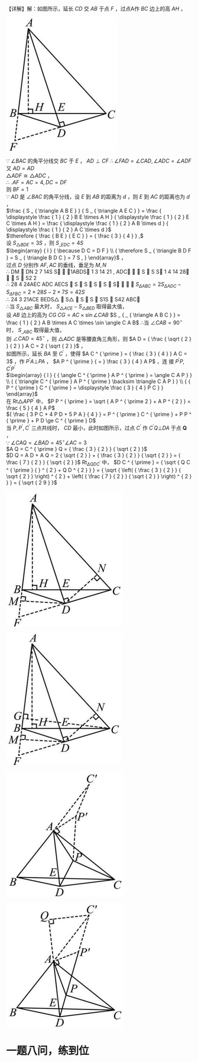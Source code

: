 【详解】解：如图所示，延长 $C D$ 交 $A B$ 于点 $F$ ，过点A作 $B C$ 边上的高 $A H$ ，

![](<../../qs_image_DB/专题2-2_费马点与加权费马点详细总结（解析版）/1f435db1b9fc043d2d8cb19de7fe8f2341d7c5353aa8dc213e0082f2e681722c.jpg>)

∵ $\angle B A C$ 的角平分线交 $B C$ 于 $E$ ， $A D \perp C F$ $\therefore \angle F A D = \angle C A D , \angle A D C = \angle A D F$   
又 $A D = A D$   
$\triangle A D F { \cong } \triangle A D C$ ，  
∴ $. A F = A C = 4 , D C = D F$   
则 $B F = 1$   
∵ $A D$ 是 $\angle B A C$ 的角平分线，设 $E$ 到 $A B$ 的距离为 $d$ ，则 $E$ 到 $A C$ 的距离也为 $d$ ，  
$\frac { S _ { \triangle A B E } } { S _ { \triangle A E C } } = \frac { \displaystyle \frac { 1 } { 2 } B E \times A H } { \displaystyle \frac { 1 } { 2 } E C \times A H } = \frac { \displaystyle \frac { 1 } { 2 } A B \times d } { \displaystyle \frac { 1 } { 2 } A C \times d }$   
$\therefore { \frac { B E } { E C } } = { \frac { 3 } { 4 } } ,$   
设 $S _ { \triangle B D E } = 3 S$ ，则 $S _ { \_ E D C } = 4 S$   
$\begin{array} { l } { \because D C = D F } \\ { \therefore S _ { \triangle B D F } = S _ { \triangle B D C } = 7 S , } \end{array}$ ，  
过点 $D$ 分别作 $A F , A C$ 的垂线，垂足为 $M , N$   
∴ DM  DN 2 7 14S S  ，1ABDS 1 3 14 21 , ADC   S  S S 1 4 14 28   S  S2 2  
∴ 28 4 24AEC ADC AECS  S  S  S  S  S   ， $S _ { \scriptscriptstyle \Delta A B C } = 2 S _ { \scriptscriptstyle \Delta A D C } - S _ { \scriptscriptstyle \Delta F B C } = 2 \times 2 8 S - 2 \times 7 S = 4 2 S$   
∴ 24 3 21ACE BEDS△  S△  S  S  S1S  S42 ABC  
∴当 $S _ { \scriptscriptstyle \triangle A B C }$ 最大时， $S _ { \triangle A C E } - S _ { \triangle B E D }$ 取得最大值，  
设 $A B$ 边上的高为 $C G$ $C G = A C \times \sin \angle C A B$ $S _ { _ { \triangle A B C } } = \frac { 1 } { 2 } A B \times A C \times \sin \angle C A B$ ∴当 $\angle C A B = 9 0 ^ { \circ }$ 时， $S _ { \_ A B C }$ 取得最大值，  
则 $\angle C A D = 4 5 ^ { \circ }$ ，则 $\triangle A D C$ 是等腰直角三角形，则 $A D = { \frac { \sqrt { 2 } } { 2 } } A C = 2 { \sqrt { 2 } }$ ，  
如图所示，延长 $B A$ 至 $C ^ { \prime }$ ，使得 $A C ^ { \prime } = { \frac { 3 } { 4 } } A C = 3$ ，作 $P ^ { \prime } A \bot P A$ ， $A P ^ { \prime } { = } \frac { 3 } { 4 } A P$ ，连 接 $P ^ { \prime } P , C ^ { \prime } P ^ { \prime }$   
$\begin{array} { l } { { \angle C ^ { \prime } A P ^ { \prime } = \angle C A P } } \\ { { \triangle C ^ { \prime } A P ^ { \prime } \backsim \triangle C A P } } \\ { { P ^ { \prime } C ^ { \prime } = \displaystyle \frac { 3 } { 4 } P C } } \end{array}$   
在 $\mathrm { R t } \triangle A P P ^ { \prime }$ 中， $P P ^ { \prime } = \sqrt { A P ^ { \prime 2 } + A P ^ { 2 } } = \frac { 5 } { 4 } A P$   
${ \frac { 3 P C + 4 P D + 5 P A } { 4 } } = P ^ { \prime } C ^ { \prime } + P P ^ { \prime } + P D \ge C ^ { \prime } D$   
当 $P , P ^ { \prime } , C ^ { \prime }$ 三点共线时， $C D$ 最小，此时如图所示，过点 $C ^ { \prime }$ 作 $C ^ { \prime } Q \bot D A$ 于点 $\boldsymbol { Q }$ ，  
∵ $\angle C A Q = \angle B A D = 4 5 ^ { \circ } \angle A C = 3$   
$A Q = C ^ { \prime } Q = { \frac { 3 } { 2 } } { \sqrt { 2 } }$   
$D Q = A D + A Q = 2 { \sqrt { 2 } } + { \frac { 3 } { 2 } } { \sqrt { 2 } } = { \frac { 7 } { 2 } } { \sqrt { 2 } }$ ${ \mathrm { R t } } _ { \Delta Q D C ^ { \prime } }$ 中， $D C ^ { \prime } = { \sqrt { Q C ^ { \prime } { } ^ { 2 } + Q D ^ { 2 } } } = { \sqrt { \left( { \frac { 3 } { 2 } } { \sqrt { 2 } } \right) ^ { 2 } + \left( { \frac { 7 } { 2 } } { \sqrt { 2 } } \right) ^ { 2 } } } = { \sqrt { 2 9 } }$

![](<../../qs_image_DB/专题2-2_费马点与加权费马点详细总结（解析版）/514e82883a17ba3afa4a19f19107485b210933996fb1ba0ee5ecac3da5cae42b.jpg>)

![](<../../qs_image_DB/专题2-2_费马点与加权费马点详细总结（解析版）/4f70370bc759b660d0872a5f732e7986dca61ab5c6a0ac1e1a54272d8451cec3.jpg>)

![](<../../qs_image_DB/专题2-2_费马点与加权费马点详细总结（解析版）/fcacc8582519c8e79f6295662e114eaae018af3324c3538d791375b16a2a012d.jpg>)

![](<../../qs_image_DB/专题2-2_费马点与加权费马点详细总结（解析版）/21ff351de9b8d28fbd6d12630261e06c9bcb97d9aef5c266f74f5b84acc65055.jpg>)

# 一题八问，练到位
